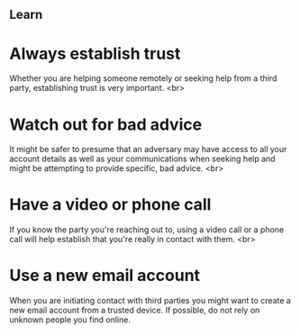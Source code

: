 
## Learn

# Always establish trust
Whether you are helping someone remotely or seeking help from a third party, establishing trust is very important.
&lt;br&gt;
# Watch out for bad advice
It might be safer to presume that an adversary may have access to all your account details as well as your communications when seeking help and might be attempting to provide specific, bad advice.
&lt;br&gt;
# Have a video or phone call
If you know the party you&#39;re reaching out to, using a video call or a phone call will help establish that you&#39;re really in contact with them.
&lt;br&gt;
# Use a new email account
When you are initiating contact with third parties you might want to create a new email account from a trusted device. If possible, do not rely on unknown people you find online.
